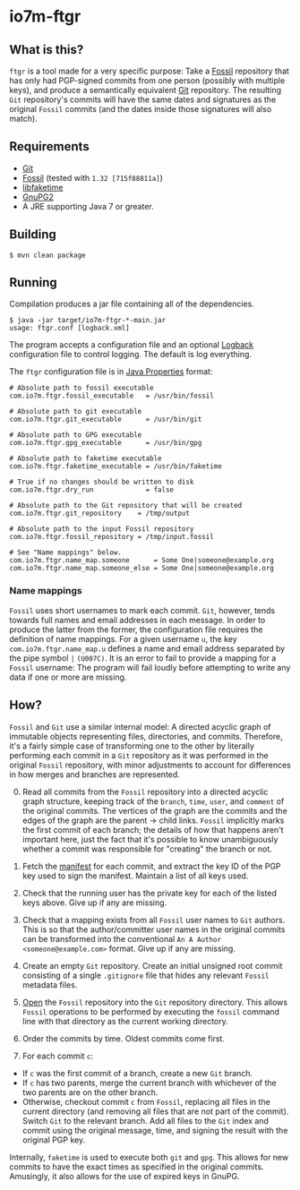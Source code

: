 io7m-ftgr
=========

## What is this?

`ftgr` is a tool made for a very specific purpose: Take a
[Fossil](http://fossil-scm.org) repository that has only had PGP-signed
commits from one person (possibly with multiple keys), and produce
a semantically equivalent [Git](http://git-scm.com) repository. The
resulting `Git` repository's commits will have the same dates and
signatures as the original `Fossil` commits (and the dates inside
those signatures will also match).

## Requirements

+ [Git](http://git-scm.com)
+ [Fossil](http://fossil-scm.org) (tested with `1.32 [715f88811a]`)
+ [libfaketime](https://github.com/wolfcw/libfaketime)
+ [GnuPG2](http://gnupg.org)
+ A JRE supporting Java 7 or greater.

## Building

```
$ mvn clean package
```

## Running

Compilation produces a jar file containing all of the dependencies.

```
$ java -jar target/io7m-ftgr-*-main.jar
usage: ftgr.conf [logback.xml]
```

The program accepts a configuration file and an optional
[Logback](http://logback.qos.ch) configuration file to control
logging. The default is log everything.

The `ftgr` configuration file is in [Java Properties](https://en.wikipedia.org/wiki/.properties)
format:

```
# Absolute path to fossil executable
com.io7m.ftgr.fossil_executable   = /usr/bin/fossil

# Absolute path to git executable
com.io7m.ftgr.git_executable      = /usr/bin/git

# Absolute path to GPG executable
com.io7m.ftgr.gpg_executable      = /usr/bin/gpg

# Absolute path to faketime executable
com.io7m.ftgr.faketime_executable = /usr/bin/faketime

# True if no changes should be written to disk
com.io7m.ftgr.dry_run             = false

# Absolute path to the Git repository that will be created
com.io7m.ftgr.git_repository    = /tmp/output

# Absolute path to the input Fossil repository
com.io7m.ftgr.fossil_repository = /tmp/input.fossil

# See "Name mappings" below.
com.io7m.ftgr.name_map.someone      = Some One|someone@example.org
com.io7m.ftgr.name_map.someone_else = Some One|someone@example.org

```

### Name mappings

`Fossil` uses short usernames to mark each commit. `Git`, however,
tends towards full names and email addresses in each message. In
order to produce the latter from the former, the configuration file
requires the definition of name mappings. For a given username `u`,
the key `com.io7m.ftgr.name_map.u` defines a name and email address
separated by the pipe symbol `|` `(U007C)`. It is an error to fail
to provide a mapping for a `Fossil` username: The program will
fail loudly before attempting to write any data if one or more are
missing.

## How?

`Fossil` and `Git` use a similar internal model: A directed acyclic
graph of immutable objects representing files, directories, and
commits. Therefore, it's a fairly simple case of transforming one
to the other by literally performing each commit in a `Git` repository
as it was performed in the original `Fossil` repository, with minor
adjustments to account for differences in how merges and branches are
represented.

0. Read all commits from the `Fossil` repository into a directed acyclic
   graph structure, keeping track of the `branch`, `time`, `user`, and
   `comment` of the original commits. The vertices of the graph are the
   commits and the edges of the graph are the parent → child links.
   `Fossil` implicitly marks the first commit of each branch; the
   details of how that happens aren't important here, just the fact
   that it's possible to know unambiguously whether a commit was
   responsible for "creating" the branch or not.

1. Fetch the [manifest](http://fossil-scm.org/index.html/doc/trunk/www/fileformat.wiki#manifest)
   for each commit, and extract the key ID of the PGP key used to sign the
   manifest. Maintain a list of all keys used.

2. Check that the running user has the private key for each of the
   listed keys above. Give up if any are missing.

3. Check that a mapping exists from all `Fossil` user names to `Git`
   authors. This is so that the author/committer user names in the
   original commits can be transformed into the conventional
   `An A Author <someone@example.com>` format. Give up if any are
   missing.

4. Create an empty `Git` repository. Create an initial unsigned
   root commit consisting of a single `.gitignore` file that
   hides any relevant `Fossil` metadata files.

5. [Open](http://fossil-scm.org/index.html/help/open) the `Fossil`
   repository into the `Git` repository directory. This allows
   `Fossil` operations to be performed by executing the `fossil`
   command line with that directory as the current working directory.

6. Order the commits by time. Oldest commits come first.

7. For each commit `c`:
  + If `c` was the first commit of a branch, create a new `Git` branch.
  + If `c` has two parents, merge the current branch with whichever of
    the two parents are on the other branch.
  + Otherwise, checkout commit `c` from `Fossil`, replacing all files
    in the current directory (and removing all files that are not part
    of the commit). Switch `Git` to the relevant branch. Add all files
    to the `Git` index and commit using the original message, time,
    and signing the result with the original PGP key.

Internally, `faketime` is used to execute both `git` and `gpg`. This
allows for new commits to have the exact times as specified in the
original commits. Amusingly, it also allows for the use of expired
keys in GnuPG.

